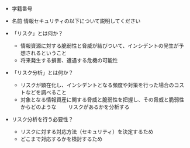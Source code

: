 * 学籍番号
* 名前
情報セキュリティの以下について説明してください
* 「リスク」とは何か？
	* 情報資源に対する脆弱性と脅威が結びついて、インシデントの発生が予想されるということ
	* 将来発生する損害、遭遇する危機の可能性

* 「リスク分析」とは何か？
	* リスクが顕在化し、インシデントとなる頻度や対策を行った場合のコストなどを調べること
	* 対象となる情報資産に関する脅威と脆弱性を把握し、その脅威と脆弱性からどのような
　　リスクがあるかを分析する
	
* リスク分析を行う必要性？
	* リスクに対する対応方法（セキュリティ）を決定するため
	* どこまで対応するかを検討するため
	
